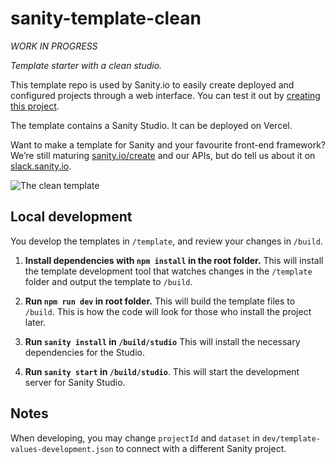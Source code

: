 # sanity-template-clean

_WORK IN PROGRESS_

_Template starter with a clean studio._

This template repo is used by Sanity.io to easily create deployed and configured projects through a web interface. You can test it out by [creating this project](https://www.sanity.io/create/?template=sanity-io%2Fsanity-template-clean).

The template contains a Sanity Studio. It can be deployed on Vercel.

Want to make a template for Sanity and your favourite front-end framework? We’re still maturing [sanity.io/create](https://sanity.io/create) and our APIs, but do tell us about it on [slack.sanity.io](https://slack.sanity.io).

![The clean template](https://github.com/sanity-io/sanity-template-clean/blob/master/assets/frontend.jpg?raw=true)

## Local development

You develop the templates in `/template`, and review your changes in `/build`.

1. **Install dependencies with `npm install` in the root folder.** This will install the template development tool that watches changes in the `/template` folder and output the template to `/build`.

2. **Run `npm run dev` in root folder.** This will build the template files to `/build`. This is how the code will look for those who install the project later.

3. **Run `sanity install` in `/build/studio`** This will install the necessary dependencies for the Studio.

4. **Run `sanity start` in `/build/studio`**. This will start the development server for Sanity Studio.

## Notes

When developing, you may change `projectId` and `dataset` in `dev/template-values-development.json` to connect with a different Sanity project.
